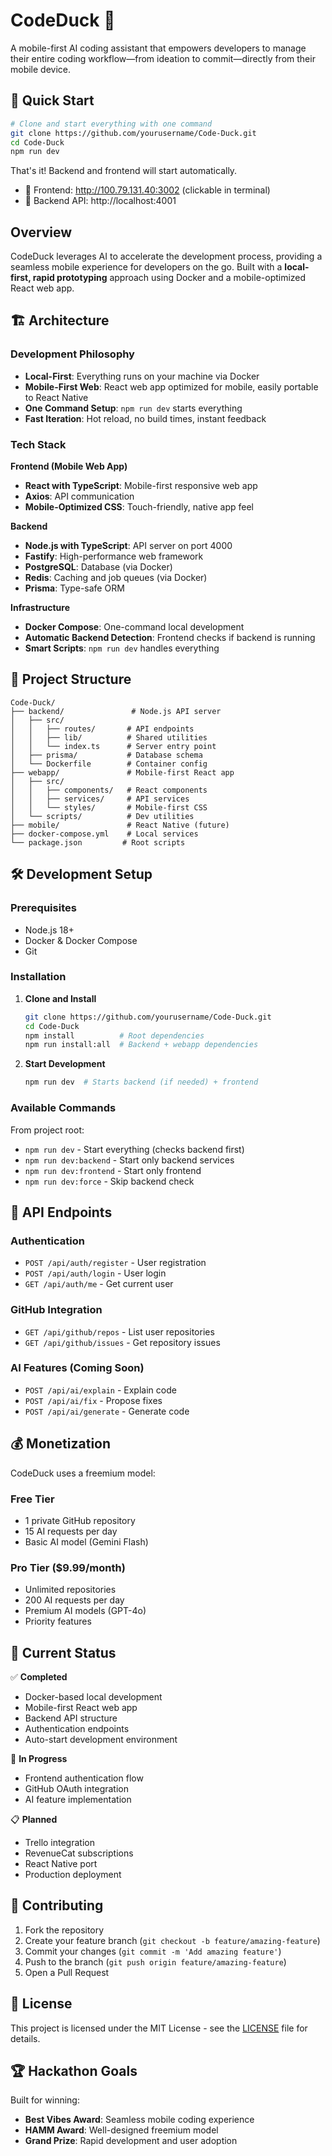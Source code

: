 # CodeDuck 🦆

A mobile-first AI coding assistant that empowers developers to manage their entire coding workflow—from ideation to commit—directly from their mobile device.

## 🚀 Quick Start

```bash
# Clone and start everything with one command
git clone https://github.com/yourusername/Code-Duck.git
cd Code-Duck
npm run dev
```

That's it! Backend and frontend will start automatically.
- 📱 Frontend: http://100.79.131.40:3002 (clickable in terminal)
- 🔌 Backend API: http://localhost:4001

## Overview

CodeDuck leverages AI to accelerate the development process, providing a seamless mobile experience for developers on the go. Built with a **local-first, rapid prototyping** approach using Docker and a mobile-optimized React web app.

## 🏗️ Architecture

### Development Philosophy
- **Local-First**: Everything runs on your machine via Docker
- **Mobile-First Web**: React web app optimized for mobile, easily portable to React Native
- **One Command Setup**: `npm run dev` starts everything
- **Fast Iteration**: Hot reload, no build times, instant feedback

### Tech Stack

**Frontend (Mobile Web App)**
- **React with TypeScript**: Mobile-first responsive web app
- **Axios**: API communication
- **Mobile-Optimized CSS**: Touch-friendly, native app feel

**Backend**
- **Node.js with TypeScript**: API server on port 4000
- **Fastify**: High-performance web framework
- **PostgreSQL**: Database (via Docker)
- **Redis**: Caching and job queues (via Docker)
- **Prisma**: Type-safe ORM

**Infrastructure**
- **Docker Compose**: One-command local development
- **Automatic Backend Detection**: Frontend checks if backend is running
- **Smart Scripts**: `npm run dev` handles everything

## 📁 Project Structure

```
Code-Duck/
├── backend/               # Node.js API server
│   ├── src/
│   │   ├── routes/       # API endpoints
│   │   ├── lib/          # Shared utilities
│   │   └── index.ts      # Server entry point
│   ├── prisma/           # Database schema
│   └── Dockerfile        # Container config
├── webapp/               # Mobile-first React app
│   ├── src/
│   │   ├── components/   # React components
│   │   ├── services/     # API services
│   │   └── styles/       # Mobile-first CSS
│   └── scripts/          # Dev utilities
├── mobile/               # React Native (future)
├── docker-compose.yml    # Local services
└── package.json         # Root scripts
```

## 🛠️ Development Setup

### Prerequisites
- Node.js 18+
- Docker & Docker Compose
- Git

### Installation

1. **Clone and Install**
   ```bash
   git clone https://github.com/yourusername/Code-Duck.git
   cd Code-Duck
   npm install          # Root dependencies
   npm run install:all  # Backend + webapp dependencies
   ```

2. **Start Development**
   ```bash
   npm run dev  # Starts backend (if needed) + frontend
   ```

### Available Commands

From project root:
- `npm run dev` - Start everything (checks backend first)
- `npm run dev:backend` - Start only backend services
- `npm run dev:frontend` - Start only frontend
- `npm run dev:force` - Skip backend check

## 🔌 API Endpoints

### Authentication
- `POST /api/auth/register` - User registration
- `POST /api/auth/login` - User login
- `GET /api/auth/me` - Get current user

### GitHub Integration
- `GET /api/github/repos` - List user repositories
- `GET /api/github/issues` - Get repository issues

### AI Features (Coming Soon)
- `POST /api/ai/explain` - Explain code
- `POST /api/ai/fix` - Propose fixes
- `POST /api/ai/generate` - Generate code

## 💰 Monetization

CodeDuck uses a freemium model:

### Free Tier
- 1 private GitHub repository
- 15 AI requests per day
- Basic AI model (Gemini Flash)

### Pro Tier ($9.99/month)
- Unlimited repositories
- 200 AI requests per day
- Premium AI models (GPT-4o)
- Priority features

## 🚧 Current Status

✅ **Completed**
- Docker-based local development
- Mobile-first React web app
- Backend API structure
- Authentication endpoints
- Auto-start development environment

🔄 **In Progress**
- Frontend authentication flow
- GitHub OAuth integration
- AI feature implementation

📋 **Planned**
- Trello integration
- RevenueCat subscriptions
- React Native port
- Production deployment

## 🤝 Contributing

1. Fork the repository
2. Create your feature branch (`git checkout -b feature/amazing-feature`)
3. Commit your changes (`git commit -m 'Add amazing feature'`)
4. Push to the branch (`git push origin feature/amazing-feature`)
5. Open a Pull Request

## 📝 License

This project is licensed under the MIT License - see the [LICENSE](LICENSE) file for details.

## 🏆 Hackathon Goals

Built for winning:
- **Best Vibes Award**: Seamless mobile coding experience
- **HAMM Award**: Well-designed freemium model
- **Grand Prize**: Rapid development and user adoption